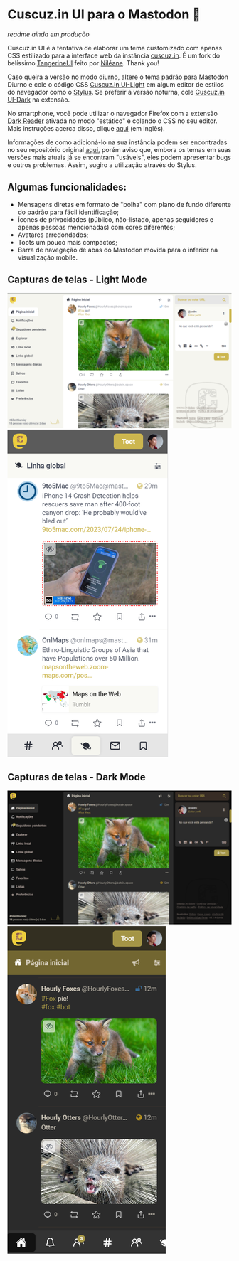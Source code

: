 # Cuscuz.in UI para o Mastodon 🐘
*readme ainda em produção*

Cuscuz.in UI é a tentativa de elaborar um tema customizado com apenas CSS estilizado para a interface web da instância [cuscuz.in](https://cuscuz.in).
É um fork do belíssimo [TangerineUI](https://github.com/nileane/TangerineUI-for-Mastodon) feito por [Niléane](https://nileane.fr/@nileane). Thank you! 

Caso queira a versão no modo diurno, altere o tema padrão para Mastodon Diurno e cole o código CSS [Cuscuz.in UI-Light](https://github.com/thargonion/Cuscuz.in-UI-Mastodon/blob/main/CuscuzinUI-Light-single-column.css) em algum editor de estilos do navegador como o [Stylus](https://addons.mozilla.org/pt-PT/firefox/addon/styl-us/). Se preferir a versão noturna, cole [Cuscuz.in UI-Dark](https://github.com/thargonion/Cuscuz.in-UI-Mastodon/blob/main/CuscuzinUI-Dark-single-column.css) na extensão.

No smartphone, você pode utilizar o navegador Firefox com a extensão [Dark Reader](https://addons.mozilla.org/en-US/firefox/addon/darkreader/) ativada no modo "estático" e colando o CSS no seu editor. Mais instruções acerca disso, clique [aqui](https://darkreader.org/blog/stylish/) (em inglês). 

Informações de como adicioná-lo na sua instância podem ser encontradas no seu repositório original [aqui](https://github.com/nileane/TangerineUI-for-Mastodon), porém aviso que, embora os temas em suas versões mais atuais já se encontram "usáveis", eles podem apresentar bugs e outros problemas. Assim, sugiro a utilização através do Stylus. 

## Algumas funcionalidades:

- Mensagens diretas em formato de "bolha" com plano de fundo diferente do padrão para fácil identificação; 
- Ícones de privacidades (público, não-listado, apenas seguidores e apenas pessoas mencionadas) com cores diferentes;
- Avatares arredondados;
- Toots um pouco mais compactos;
- Barra de navegação de abas do Mastodon movida para o inferior na visualização mobile.  
## Capturas de telas - Light Mode
![Captura de tela de um perfil no modo desktop](https://github.com/thargonion/Cuscuz.in-UI-Mastodon/blob/main/screenshots/global_light-desktop.png)
<img src="https://github.com/thargonion/Cuscuz.in-UI-Mastodon/blob/main/screenshots/global_light-mobile.png">
## Capturas de telas - Dark Mode
![Captura de tela de um perfil no modo desktop](https://github.com/thargonion/Cuscuz.in-UI-Mastodon/blob/main/screenshots/global_dark-desktop.png)
<img src="https://github.com/thargonion/Cuscuz.in-UI-Mastodon/blob/main/screenshots/global_dark-mobile.png">
